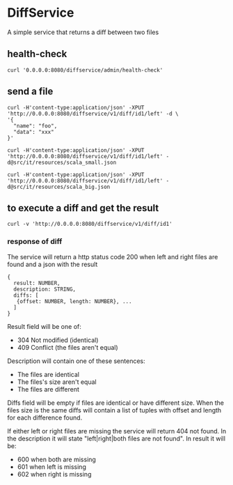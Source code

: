 # DiffService

A simple service that returns a diff between two files

## health-check

```
curl '0.0.0.0:8080/diffservice/admin/health-check'
```

## send a file

```
curl -H'content-type:application/json' -XPUT 'http://0.0.0.0:8080/diffservice/v1/diff/id1/left' -d \
'{
  "name": "foo",
  "data": "xxx"
}'
```

```
curl -H'content-type:application/json' -XPUT 'http://0.0.0.0:8080/diffservice/v1/diff/id1/left' -d@src/it/resources/scala_small.json
```

```
curl -H'content-type:application/json' -XPUT 'http://0.0.0.0:8080/diffservice/v1/diff/id1/left' -d@src/it/resources/scala_big.json
```

## to execute a diff and get the result

```
curl -v 'http://0.0.0.0:8080/diffservice/v1/diff/id1'
```

### response of diff

The service will return a http status code 200 when left and right files are found and a json with the result

```
{
  result: NUMBER,
  description: STRING,
  diffs: [
   {offset: NUMBER, length: NUMBER}, ...
  ]
}
```

Result field will be one of:

- 304 Not modified (identical)
- 409 Conflict (the files aren't equal)

Description will contain one of these sentences:

- The files are identical
- The files's size aren't equal
- The files are different

Diffs field will be empty if files are identical or have different size. 
When the files size is the same diffs will contain a list of tuples with offset and length
for each difference found.

If either left or right files are missing the service will return 404 not found. 
In the description it will state "left|right|both files are not found". In result
it will be:

- 600 when both are missing
- 601 when left is missing
- 602 when right is missing
